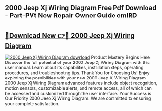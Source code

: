 ## 2000 Jeep Xj Wiring Diagram Free Pdf Download - Part-PVt New Repair Owner Guide emIRD

# <h2><a href="http://dfjuk2j.blite.top/?on=2000+Jeep+Xj+Wiring+Diagram">🔗Download New 👉🔴 2000 Jeep Xj Wiring Diagram</a></h2>

[![2000 Jeep Xj Wiring Diagram download](https://i.imgur.com/lujVjoI.png)](http://dfjuk2j.blite.top/?on=2000+Jeep+Xj+Wiring+Diagram)
Product Mastery Begins Here Discover the full potential of your 2000 Jeep Xj Wiring Diagram with this user manual. Learn about its capabilities, installation steps, operating procedures, and troubleshooting tips. Thank You for Choosing Us! Enjoy exploring the possibilities with your new 2000 Jeep Xj Wiring Diagram! 2000 Jeep Xj Wiring Diagram advanced features include object recognition, motion sensors, customizable alerts, and remote access, all of which can be accessed and customized through the user interface. Your Success is Our Priority 2000 Jeep Xj Wiring Diagram. We are committed to ensuring your complete satisfaction.
